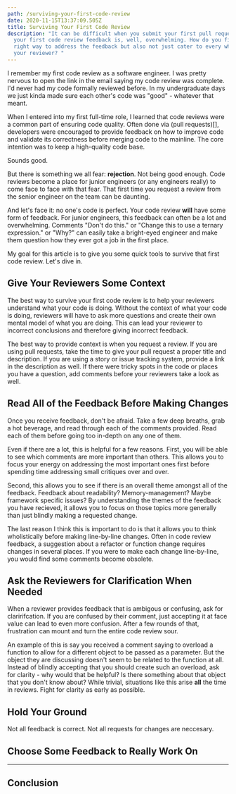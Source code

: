 ```yaml
---
path: /surviving-your-first-code-review
date: 2020-11-15T13:37:09.505Z
title: Surviving Your First Code Review
description: "It can be difficult when you submit your first pull request and
  your first code review feedback is, well, overwhelming. How do you find the
  right way to address the feedback but also not just cater to every whim of
  your reviewer? "
---
```

I remember my first code review as a software engineer. I was pretty nervous to open the link in the email saying my code review was complete. I'd never had my code formally reviewed before. In my undergraduate days we just kinda made sure each other's code was "good" - whatever that meant. 

When I entered into my first full-time role, I learned that code reviews were a common part of ensuring code quality. Often done via (pull requests)[], developers were encouraged to provide feedback on how to improve code and validate its correctness before merging code to the mainline. The core intention was to keep a high-quality code base.

Sounds good.

But there is something we all fear: **rejection**. Not being good enough. Code reviews become a place for junior engineers (or any engineers really) to come face to face with that fear. That first time you request a review from the senior engineer on the team can be daunting. 

And let's face it: no one's code is perfect. Your code review **will** have some form of feedback. For junior engineers, this feedback can often be a lot and overwhelming. Comments "Don't do this." or "Change this to use a ternary expression." or "Why?" can easily take a bright-eyed engineer and make them question how they ever got a job in the first place.

My goal for this article is to give you some quick tools to survive that first code review. Let's dive in.

## Give Your Reviewers Some Context
The best way to survive your first code review is to help your reviewers understand what your code is doing. Without the context of what your code is doing, reviewers will have to ask more questions and create their own mental model of what you are doing. This can lead your reviewer to incorrect conclusions and therefore giving incorrect feedback.

The best way to provide context is when you request a review. If you are using pull requests, take the time to give your pull request a proper title and description. If you are using a story or issue tracking system, provide a link in the description as well. If there were tricky spots in the code or places you have a question, add comments before your reviewers take a look as well. 

## Read All of the Feedback Before Making Changes
Once you receive feedback, don't be afraid. Take a few deep breaths, grab a hot beverage, and read through each of the comments provided. Read each of them before going too in-depth on any one of them.

Even if there are a lot, this is helpful for a few reasons. First, you will be able to see which comments are more important than others. This allows you to focus your energy on addressing the most important ones first before spending time addressing small critiques over and over. 

Second, this allows you to see if there is an overall theme amongst all of the feedback. Feedback about readability? Memory-management? Maybe framework specific issues? By understanding the themes of the feedback you have recieved, it allows you to focus on those topics more generally than just blindly making a requested change.

The last reason I think this is important to do is that it allows you to think wholistically before making line-by-line changes. Often in code review feedback, a suggestion about a refactor or function change requires changes in several places. If you were to make each change line-by-line, you would find some comments become obsolete.

## Ask the Reviewers for Clarification When Needed
When a reviewer provides feedback that is ambigous or confusing, ask for claririfcation. If you are confused by their comment, just accepting it at face value can lead to even more confusion. After a few rounds of that, frustration can mount and turn the entire code review sour.

An example of this is say you received a comment saying to overload a function to allow for a different object to be passed as a parameter. But the object they are discussing doesn't seem to be related to the function at all. Instead of blindly accepting that you should create such an overload, ask for clarity - why would that be helpful? Is there something about that object that you don't know about? While trivial, situations like this arise **all** the time in reviews. Fight for clarity as early as possible. 

## Hold Your Ground
Not all feedback is correct. Not all requests for changes are neccesary. 



## Choose Some Feedback to Really Work On 

---

## Conclusion



 